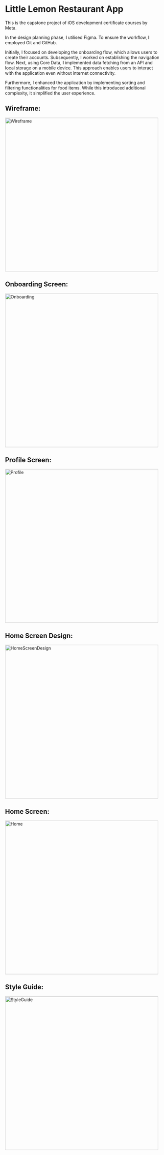 # Little Lemon Restaurant App

This is the capstone project of iOS development certificate courses by Meta.

In the design planning phase, I utilised Figma. To ensure the workflow, I employed Git and GitHub.

Initially, I focused on developing the onboarding flow, which allows users to create their accounts. Subsequently, I worked on establishing the navigation flow. Next, using Core Data, I implemented data fetching from an API and local storage on a mobile device. This approach enables users to interact with the application even without internet connectivity.

Furthermore, I enhanced the application by implementing sorting and filtering functionalities for food items. While this introduced additional complexity, it simplified the user experience.

## Wireframe: 
<img src="assets/Wireframe.png" alt="Wireframe" width="500px">

## Onboarding Screen: 
<img src="assets/Onboarding.png" alt="Onboarding" width="500px">

## Profile Screen: 
<img src="assets/Profile.png" alt="Profile" width="500px">

## Home Screen Design: 
<img src="assets/HomeScreen.png" alt="HomeScreenDesign" width="500px">

## Home Screen: 
<img src="assets/Home.png" alt="Home" width="500px">

## Style Guide: 
<img src="assets/StyleGuide.png" alt="StyleGuide" width="500px">
